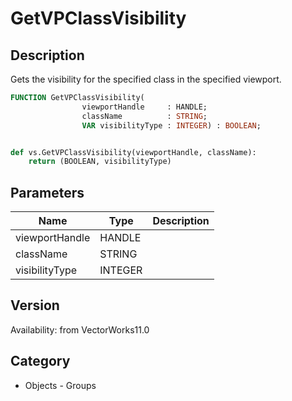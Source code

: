 # GetVPClassVisibility

## Description
Gets the visibility for the specified class in the specified viewport.

```pascal
FUNCTION GetVPClassVisibility(
				viewportHandle     : HANDLE;
				className          : STRING;
				VAR visibilityType : INTEGER) : BOOLEAN;
```

```python

def vs.GetVPClassVisibility(viewportHandle, className):
    return (BOOLEAN, visibilityType)
```

## Parameters
|Name|Type|Description|
|---|---|---|
|viewportHandle|HANDLE||
|className|STRING||
|visibilityType|INTEGER||

## Version
Availability: from VectorWorks11.0
## Category
* Objects - Groups

